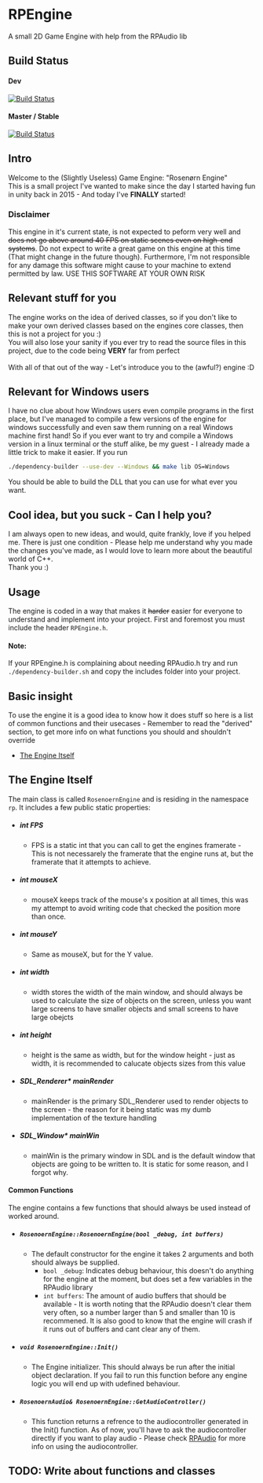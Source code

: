 # RPEngine
A small 2D Game Engine with help from the RPAudio lib

## Build Status
#### Dev
[![Build Status](https://travis-ci.com/AnzoDK/RPEngine.svg?branch=dev)](https://travis-ci.com/AnzoDK/RPEngine)
#### Master / Stable
[![Build Status](https://travis-ci.com/AnzoDK/RPEngine.svg?branch=master)](https://travis-ci.com/AnzoDK/RPEngine)
## Intro
Welcome to the (Slightly Useless) Game Engine: "Rosenørn Engine" <br> This is a small project I've wanted to make since the day I started having fun in unity back in 2015 - And today I've **FINALLY** started!<br>

### Disclaimer
This engine in it's current state, is not expected to peform very well and ~~does not go above around 40 FPS on static scenes even on high-end systems~~. Do not expect to write a great game on this engine at this time (That might change in the future though). Furthermore, I'm not responsible for any damage this software might cause to your machine to extend permitted by law. USE THIS SOFTWARE AT YOUR OWN RISK

## Relevant stuff for you
The engine works on the idea of derived classes, so if you don't like to make your own derived classes based on the engines core classes, then this is not a project for you :)<br>
You will also lose your sanity if you ever try to read the source files in this project, due to the code being **VERY** far from perfect<br><br>
With all of that out of the way - Let's introduce you to the (awful?) engine :D

## Relevant for Windows users
I have no clue about how Windows users even compile programs in the first place, but I've managed to compile a few versions of the engine for windows successfully and even saw them running on a real Windows machine first hand!
So if you ever want to try and compile a Windows version in a linux terminal or the stuff alike, be my guest - I already made a little trick to make it easier. If you run <br>
```bash
./dependency-builder --use-dev --Windows && make lib OS=Windows
```
You should be able to build the DLL that you can use for what ever you want.

## Cool idea, but you suck - Can I help you?
I am always open to new ideas, and would, quite frankly, love if you helped me. There is just one condition - Please help me understand why you made the changes you've made, as I would love to learn more about the beautiful world of C++.
<br>Thank you :)

## Usage
The engine is coded in a way that makes it ~~harder~~ easier for everyone to understand and implement into your project. First and foremost you must include the header `RPEngine.h`. 

#### Note:
If your RPEngine.h is complaining about needing RPAudio.h try and run `./dependency-builder.sh` and copy the includes folder into your project.

## Basic insight
To use the engine it is a good idea to know how it does stuff so here is a list of common functions and their usecases - Remember to read the "derived" section, to get more info on what functions you should and shouldn't override
- [The Engine Itself](#the-engine-itself)

## The Engine Itself
The main class is called `RosenoernEngine` and is residing in the namespace `rp`. It includes a few public static properties:
- ##### int FPS
  - FPS is a static int that you can call to get the engines framerate - This is not necessarely the framerate that the engine runs at, but the framerate that it attempts to achieve.
-  ##### int mouseX
   - mouseX keeps track of the mouse's x position at all times, this was my attempt to avoid writing code that checked the position more than once.
-  ##### int mouseY
   - Same as mouseX, but for the Y value.
-  ##### int width
   - width stores the width of the main window, and should always be used to calculate the size of objects on the screen, unless you want large screens to have smaller objects and small screens to have large obejcts
-  ##### int height
   - height is the same as width, but for the window height - just as width, it is recommended to calucate objects sizes from this value
- ##### SDL_Renderer* mainRender
   - mainRender is the primary SDL_Renderer used to render objects to the screen - the reason for it being static was my dumb implementation of the texture handling
- ##### SDL_Window* mainWin
   - mainWin is the primary window in SDL and is the default window that objects are going to be written to. It is static for some reason, and I forgot why.
 
 #### Common Functions
 The engine contains a few functions that should always be used instead of worked around.
- ##### `RosenoernEngine::RosenoernEngine(bool _debug, int buffers)`
   - The default constructor for the engine it takes 2 arguments and both should always be supplied.
     - `bool _debug`: Indicates debug behaviour, this doesn't do anything for the engine at the moment, but does set a few variables in the RPAudio library
     - `int buffers`: The amount of audio buffers that should be available - It is worth noting that the RPAudio doesn't clear them very often, so a number larger than 5 and smaller than 10 is recommened. It is also good to know that the engine will crash if it runs out of buffers and cant clear any of them.
 - ##### `void RosenoernEngine::Init()`
   - The Engine initializer. This should always be run after the initial object declaration. If you fail to run this function before any engine logic you will end up with udefined behaviour.
- ##### `RosenoernAudio& RosenoernEngine::GetAudioController()`
   - This function returns a refrence to the audiocontroller generated in the Init() function. As of now, you'll have to ask the audiocontroller directly if you want to play audio - Please check [RPAudio](https://github.com/AnzoDK/RPAudio) for more info on using the audiocontroller.
## TODO: Write about functions and classes

